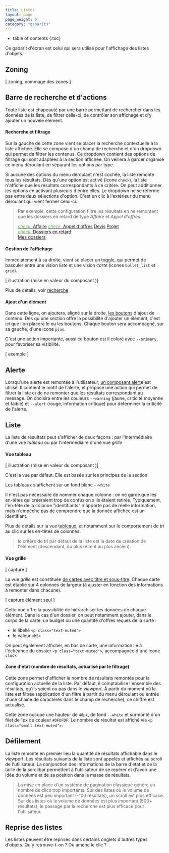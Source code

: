 ```yaml
---
title: Listes
layout: page
page_weight: 0
category: "gabarits"
---
```

* table of contents
{:toc}

Ce gabarit d'écran est celui qui sera utilisé pour l'affichage des listes d'objets.

## Zoning ##

[ zoning, nommage des zones ]

## Barre de recherche et d'actions ##

Toute liste est chapeauté par une barre permettant de rechercher dans les données de la liste, de filtrer celle-ci, de contrôler son affichage et d'y ajouter un nouvele élément.

#### Recherche et filtrage ####

Sur la gauche de cette zone vient se placer la recherche contextuelle à la liste affichée. Elle se compose d'un champ de recherche et d'un dropdown qui permet de filtrer les contenus. Ce dropdown contient des options de filtrage qui sont adaptées à la section affichée. On veillera à garder organisé ce menu déroulant en séparant les options par type.

Si aucune des options du menu déroulant n'est cochée, la liste remonte tous les résultats. Dès qu'une option est activé (icone `check`), la liste n'affiche que les résultats correspondants à ce critère. On peut additionner les options en activant plusieurs d'entre elles. Le dropdown ne se referme pas entre deux sélections d'option. C'est un clic à l'extérieur du menu déroulant qui vient fermer celui-ci.

> Par exemple, cette configuration filtre les résultats en ne remontant que les dossiers en retard de type *Affaire* et *Appel d'offres*.
> <div class="dropdown-menu" style="position: static;display: block; float: none; margin-bottom: 1rem;">
>   <a class="dropdown-item" href="#"><i class="ico ico-medium" style="color: #5AB445;">check</i>&nbsp;&nbsp;Affaire</a>
>   <a class="dropdown-item" href="#"><i class="ico ico-medium" style="color: #5AB445;">check</i>&nbsp;&nbsp;Appel d'offres</a>
>   <a class="dropdown-item" href="#">Devis</a>
>   <a class="dropdown-item" href="#">Projet</a>
>   <div class="dropdown-divider"></div>
>   <a class="dropdown-item" href="#"><i class="ico ico-medium" style="color: #5AB445;">check</i>&nbsp;&nbsp;Dossiers en retard</a>
>     <div class="dropdown-divider"></div>
>   <a class="dropdown-item" href="#">Mes dossiers</a>
> </div>

#### Gestion de l'affichage ####

Immédiatement à sa droite, vient se placer un toggle, qui permet de basculer entre une vision *liste* et une vision *carte* (icones `bullet_list` et `grid`).

[ illustration (mise en valeur du composant )]

Plus de détails, voir [recherche](ux.recherche.html)

#### Ajout d'un élément ####
Dans cette ligne, on ajoutera, aligné sur la droite, [les boutons](https://getbootstrap.com/docs/4.5/components/buttons/) d'ajout de contenu. Dès qu'une section offre la possibilité d'ajouter un élément, c'est ici que l'on placera le ou les boutons. Chaque bouton sera accompagné, sur sa gauche, d'une icone `plus`.

C'est une action importante, aussi ce bouton est il coloré avec `--primary`, pour favoriser sa visibilité.

[ exemple ]

## Alerte ##

Lorsqu'une alerte est remontée à l'utilisateur, [un composant alert](https://getbootstrap.com/docs/4.5/components/alerts/#link-color)e est utilisé. Il contient le motif de l'alerte, et propose une action qui permet de filtrer la liste et de ne remonter que les résultats correspondant au message. On choisira entre les couleurs `--warning` (jaune, criticité moyenne et faible) et `--alert` (rouge, information critique) pour déterminer la criticité de l'alerte.

## Liste ##

La liste de résultats peut s'afficher de deux façons : par l'intermédiaire d'une vue *tableau* ou par l'intermédiaire d'une vue *grille*

#### Vue tableau ####

[ illustration (mise en valeur du composant )]

C'est la vue par défaut. Elle est basée sur les principes de la section

Les tableaux s'affichent sur un fond blanc `--white`

Il n'est pas nécessaire de nommer chaque colonne : on ne garde que les en-têtes qui créeraient trop de confusion s'ils étaient retirés. Typiquement, l'en-tête de la colonne "identifiants" n'apporte pas de réelle information, mais n'empêche pas de comprendre que la donnée affichée est un identifiant.

Plus de détails sur la vue [tableaux](comp.tableaux.html), et notamment sur le comportement de tri au clic sur les en-têtes de colonnes.

> le critère de tri par défaut de la liste est la date de création de l'élément (descendant, du plus récent au plus ancien).

#### Vue grille ####

[ capture  ]

La vue *grille* est constituée [de cartes avec titre et sous-titre](https://getbootstrap.com/docs/4.5/components/card/#titles-text-and-links). Chaque carte est établie sur 4 colonnes de largeur (à ajuster en fonction des informations à remonter dans chacune).

[ capture élément seul ]

Cette vue offre la possibilité de hiérarchiser les données de chaque élément. Dans le cas d'un dossier, on peut notamment ajouter, dans le corps de la carte, un budget ou une quantité d'offres reçues de la sorte :
- le libellé `<p class="text-muted">`
- le valeur `<h5>`

On peut également afficher, en bas de carte, une information lié à l'échéance du dossier `<p class="text-muted">`, accompagnée d'une icone `clock`

#### Zone d'état (nombre de résultats, actualisé par le filtrage) ####

Cette zone permet d'afficher le nombre de résultats remontés pour la configuration actuelle de la liste. Par défaut, il comptabilise l'ensemble des résultats, qu'ils soient ou pas dans le *viewport*.
À partir du moment où la liste est filtrée (application d'un filtre à partir du menu déroulant ou entrée d'une chaine de caractères dans le champ de recherche), ce chiffre est actualisé.

Cette zone occupe une hauteur de `48px`, de fond `--white` et surmonté d'un filet de 1px de couleur `#DFDFDF`. Le nombre de résultat est affiché via `<p class="small text-muted">`.

## Défilement ##

La liste remonte en premier lieu la quantité de résultats affichable dans le viewport. Les résultats suivants de la liste sont appelés et affichés au scroll de l'utilisateur. La conjonction des informations de la barre d'état et de la taille de la scrollbar permettent à l'utilisateur de se repérer et d'avoir une idée du volume et de sa position dans la masse de résultats.
> La mise en place d'un système de pagination classique génère un nombre de clics trop importants. Sur des listes où le volume de données est peu important (-100 résultats), un scroll est plus efficace. Sur des listes où le volume de données est plus important (500+ résultats), le passage par la recherche est plus efficace pour l'utilisateur.

## Reprise des listes ##

Les listes peuvent être reprises dans certains onglets d'autres types d'objets. 
Qu'y retrouve-t-on ?
Où amène le clic ?
